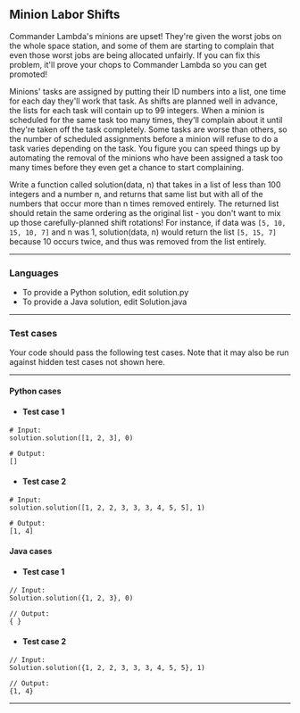 ## Minion Labor Shifts

Commander Lambda's minions are upset! 
They're given the worst jobs on the whole space station, and some of 
them are starting to complain that even those worst jobs are being allocated 
unfairly. If you can fix this problem, it'll prove your chops to Commander 
Lambda so you can get promoted!

Minions' tasks are assigned by putting their ID numbers into a list, one time
for each day they'll work that task. As shifts are planned well in advance, 
the lists for each task will contain up to 99 integers. When a minion is 
scheduled for the same task too many times, they'll complain about it until 
they're taken off the task completely. Some tasks are worse than others, so 
the number of scheduled assignments before a minion will refuse to do a task 
varies depending on the task.  You figure you can speed things up by automating 
the removal of the minions who have been assigned a task too many times before 
they even get a chance to start complaining.

Write a function called solution(data, n) that takes in a list of less than 
100 integers and a number n, and returns that same list but with all of the 
numbers that occur more than n times removed entirely. The returned list should 
retain the same ordering as the original list - you don't want to mix up those 
carefully-planned shift rotations! For instance, if data was 
`[5, 10, 15, 10, 7]`
and n was 1, solution(data, n) would return the list 
`[5, 15, 7]` because 10 occurs twice, and thus was removed from the 
list entirely.

----

### Languages

* To provide a Python solution, edit solution.py
* To provide a Java solution, edit Solution.java

----

### Test cases

Your code should pass the following test cases.
Note that it may also be run against hidden test cases not shown here.

----

#### Python cases

* #### Test case 1
```
# Input:
solution.solution([1, 2, 3], 0)
```
```
# Output:
[]
```

* #### Test case 2
```
# Input:
solution.solution([1, 2, 2, 3, 3, 3, 4, 5, 5], 1)
```
```
# Output:
[1, 4]
```

#### Java cases

* #### Test case 1
```
// Input:
Solution.solution({1, 2, 3}, 0)
```
```
// Output:
{ }
```

* #### Test case 2
```
// Input:
Solution.solution({1, 2, 2, 3, 3, 3, 4, 5, 5}, 1)
```
```
// Output:
{1, 4}
```

----
